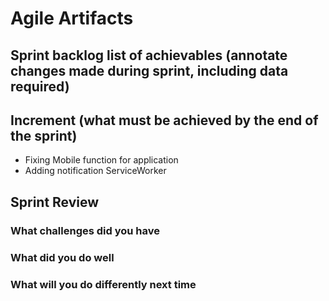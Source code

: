 # Agile Artifacts 

## Sprint backlog list of achievables (annotate changes made during sprint, including data required)



## Increment (what must be achieved by the end of the sprint)
- Fixing Mobile function for application 
- Adding notification ServiceWorker


## Sprint Review 
### What challenges did you have

### What did you do well

### What will you do differently next time
